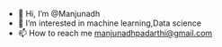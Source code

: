 - 👋 Hi, I’m @Manjunadh
- 👀 I’m interested in machine learning,Data science
- 📫 How to reach me manjunadhpadarthi@gmail.com

<!---
Manjunadh86/Manjunadh86 is a ✨ special ✨ repository because its `README.md` (this file) appears on your GitHub profile.
You can click the Preview link to take a look at your changes.
--->

